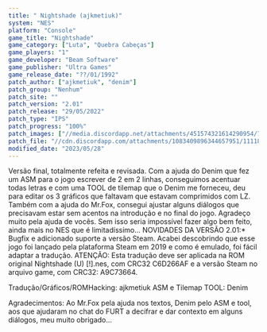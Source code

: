 ```yaml
---
title: " Nightshade (ajkmetiuk)"
system: "NES"
platform: "Console"
game_title: "Nightshade"
game_category: ["Luta", "Quebra Cabeças"]
game_players: "1"
game_developer: "Beam Software"
game_publisher: "Ultra Games"
game_release_date: "??/01/1992"
patch_author: ["ajkmetiuk", "denim"]
patch_group: "Nenhum"
patch_site: ""
patch_version: "2.01"
patch_release: "29/05/2022"
patch_type: "IPS"
patch_progress: "100%"
patch_images: ["//media.discordapp.net/attachments/451574321614290954/788058952486486026/1.png","//media.discordapp.net/attachments/451574321614290954/788058954680238110/2.png","//media.discordapp.net/attachments/451574321614290954/788058956559810580/3.png","//media.discordapp.net/attachments/451574321614290954/788058958912159764/4.png","//media.discordapp.net/attachments/451574321614290954/788058960392880198/5.png","//media.discordapp.net/attachments/451574321614290954/788058962327109632/6.png","//media.discordapp.net/attachments/451574321614290954/788058962327109632/6.png","//media.discordapp.net/attachments/451574321614290954/788058966487335002/8.png"]
patch_file: "//cdn.discordapp.com/attachments/1083409896344657951/1111856706411053187/Nightshade_BR_2.01.zip"
modified_date: "2023/05/28"
---
```

Versão final, totalmente refeita e revisada. Com a ajuda do Denim que fez um ASM para o jogo escrever de 2 em 2 linhas, conseguimos acentuar todas letras e com uma TOOL de tilemap que o Denim me forneceu, deu para editar os 3 gráficos que faltavam que estavam comprimidos com LZ. Também com a ajuda do Mr.Fox, consegui ajustar alguns diálogos que precisavam estar sem acentos na introdução e no final do jogo. Agradeço muito pela ajuda de vocês. Sem isso seria impossível fazer algo bem feito, ainda mais no NES que é limitadíssimo... NOVIDADES DA VERSÃO 2.01:* Bugfix e adicionado suporte a versão Steam. Acabei descobrindo que esse jogo foi lançado pela plataforma Steam em 2019 e como é emulado, foi fácil adaptar a tradução.
ATENÇÃO: Esta tradução deve ser aplicada na ROM original Nightshade (U) [!].nes, com CRC32 C6D266AF e a versão Steam no arquivo game, com CRC32: A9C73664. 

Tradução/Gráficos/ROMHacking: ajkmetiuk
ASM e Tilemap TOOL: Denim

Agradecimentos: Ao Mr.Fox pela ajuda nos textos, Denim pelo ASM e tool, aos que ajudaram no chat do FURT a decifrar e dar contexto em alguns diálogos, meu muito obrigado...
